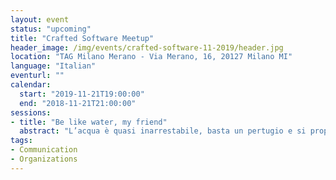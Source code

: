```yaml
---
layout: event
status: "upcoming"
title: "Crafted Software Meetup"
header_image: /img/events/crafted-software-11-2019/header.jpg
location: "TAG Milano Merano - Via Merano, 16, 20127 Milano MI"
language: "Italian"
eventurl: ""
calendar:
  start: "2019-11-21T19:00:00"
  end: "2018-11-21T21:00:00"
sessions:
- title: "Be like water, my friend"
  abstract: "L’acqua è quasi inarrestabile, basta un pertugio e si propaga. Basta un po’ di pressione e con facilità il pertugio diventa una voragine e lascia spazio ad una piena. La conoscenza e l’esperienza in un team possono essere come l’acqua. Il sapere deve poter scorrere senza freni, con solo degli argini che lo guidino al fine di evitare un’inondazione. È possibile strutturare un’organizzazione al fine di garantire la diffusione del sapere? Quali sono i processi e gli strumenti che possiamo mettere in campo per essere certi che conoscenza ed esperienza siano diffuse, ma anche che non vi sia un’inondazione? Lasciatevi trasportare da Mauro nei meandri di Particular Software, per scoprire come una realtà “dispersa” su 17 time zone gestisce collaborazione e condivisione del sapere. Analizzeremo sia i processi, che ci siamo creati, che gli strumenti digitali che usiamo quotidianamente."
tags:
- Communication
- Organizations
---
```

